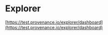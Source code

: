# Explorer

[https://test.provenance.io/explorer/dashboard](https://test.provenance.io/explorer/dashboard)

